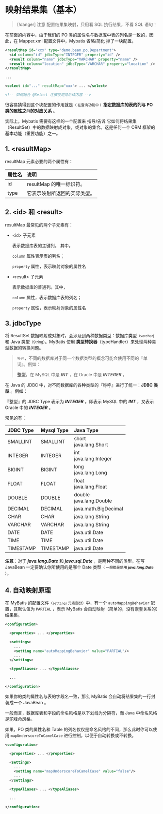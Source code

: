 # 映射结果集（基本）


> [!danger] 注意
配置结果集映射，只用看 SQL 执行结果，不看 SQL 语句！

在前面的内容中，由于我们的 PO 类的属性名与数据库中表的列名是一致的，因此，在 Mapper.xml 配置文件中，Mybatis 省略/简化 掉了一块配置。

```xml
<resultMap id="xxx" type="demo.bean.po.Department">
  <id column="id" jdbcType="INTEGER" property="id" />
  <result column="name" jdbcType="VARCHAR" property="name" />
  <result column="location" jdbcType="VARCHAR" property="location" />
</resultMap>

...

<select id="..." resultMap="xxx"> ... </select>

<!-- 如何配合 @Select 注解使用见后续内容 -->
```

很容易猜得到这个块配置的作用就是<small>（ 在查询功能中 ）</small>**指定数据库的表的列与 PO 类的属性之间的对应关系** 。

实际上，Mybatis 需要有这样的一个配置来 指导/告诉 它如何将结果集（ResultSet）中的数据映射成对象，或对象的集合。这是任何一个 ORM 框架的基本功能（重要功能）之一。

## 1. &lt;resultMap>

resultMap 元素必要的两个属性有：

| 属性名 | 说明 |
| :- | :- |
| id | resultMap 的唯一标识符。|
| type | 它表示映射所返回的实际类型。|


## 2. \<id> 和 \<result>

resultMap 最常见的两个子元素有：

- \<id> 子元素 
  
  表示数据库表的主键列。 其中，
  
  `column` 属性表示表的列名；

  `property` 属性，表示映射对象的属性名 

- \<result> 子元素
  
  表示数据库的普通列。其中，

  `column` 属性，表示数据库表的列名；
  
  `property` 属性，表示映射对象的属性名 



## 3. jdbcType

将 ResultSet 数据映射成对象时，会涉及到两种数据类型：数据库类型<small>（varchar) </small>和 Java 类型<small>（String）</small>。MyBatis 使用 **类型转换器**（typeHandler）来处理两种类型数据的转换问题。

> `补充`，不同的数据库对于同一个数据类型的概念可能会使用不同的『单词』。例如：
> 
> **整型**，在 MySQL 中是 ***INT*** ，在 Oracle 中是 ***INTEGER*** 。


在 Java 的 JDBC 中，对不同数据库的各种类型的『称呼』进行了统一：**JDBC 类型** 。例如：

『整型』的 JDBC Type 表示为 ***INTEGER*** ，即表示 MySQL 中的 ***INT*** ，又表示 Oracle 中的 ***INTEGER*** 。

常见的有：

| JDBC Type  |  Mysql Type | Java Type |  
| :-- | :-- | :-- |
| SMALLINT  | SMALLINT  | short <br>java.lang.Short     | 
| INTEGER   | INTEGER   | int <br> java.lang.Integer    | 
| BIGINT    | BIGINT    | long <br> java.lang.Long      |
| FLOAT     | FLOAT     | float <br> java.lang.Float    | 
| DOUBLE    | DOUBLE    | double <br>java.lang.Double   | 
| DECIMAL   | DECIMAL   | java.math.BigDecimal | 
| CHAR      | CHAR      | java.lang.String     | 
| VARCHAR   | VARCHAR   | java.lang.String     | 
| DATE      | DATE      | java.util.Date       | 
| TIME      | TIME      | java.util.Date       | 
| TIMESTAMP | TIMESTAMP | java.util.Date       | 

**注意**：对于 ***java.lang.Date*** 和 ***java.sql.Date*** ，是两种不同的类型。在写 JavaBean 一定要确认你所使用的是哪个 Date 类型<small>（ 一般都是使用 ***java.lang.Date*** ）</small>。


## 4. 自动映射原理

在 MyBatis 的配置文件<small>（`settings` 元素部分）</small>中，有一个 `autoMappingBehavior` 配置，其默认值为 `PARTIAL` ，表示 MyBatis 会自动映射（简单的，没有嵌套关系的）结果集。

```xml
<configuration>

  <properties> ... </properties>

  <settings>
    ...
    <setting name="autoMappingBehavior" value="PARTIAL"/>
    ...
  </settings>

  <typeAliases> ... </typeAliases> 

  ...

</configuration>
```

如果你的类的属性名与表的字段名一致，那么 MyBatis 会自动将结果集的一行封装成一个 JavaBean 。

一般而言，数据库表和字段的命名风格是以下划线为分隔符，而 Java 中命名风格是驼峰命风格。

如果，PO 类的属性名和 Table 的列名仅仅是命名风格的不同，那么此时你可以使用 `mapUnderscoreToCamelCase` 进行控制，以便于自动转换或不转换。

```xml
<configuration>

  <properties> ... </properties>

  <settings>
    ...
    <setting name="mapUnderscoreToCamelCase" value="false"/>
    ...
  </settings>

  <typeAliases> ... </typeAliases> 

  ...

</configuration>
```
